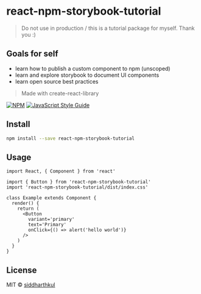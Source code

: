 # react-npm-storybook-tutorial

> Do not use in production / this is a tutorial package for myself. Thank you :)

## Goals for self

- learn how to publish a custom component to npm (unscoped)
- learn and explore storybook to document UI components
- learn open source best practices

> Made with create-react-library

[![NPM](https://img.shields.io/npm/v/react-npm-storybook-tutorial.svg)](https://www.npmjs.com/package/react-npm-storybook-tutorial) [![JavaScript Style Guide](https://img.shields.io/badge/code_style-standard-brightgreen.svg)](https://standardjs.com)

## Install

```bash
npm install --save react-npm-storybook-tutorial
```

## Usage

```tsx
import React, { Component } from 'react'

import { Button } from 'react-npm-storybook-tutorial'
import 'react-npm-storybook-tutorial/dist/index.css'

class Example extends Component {
  render() {
    return (
      <Button
        variant='primary'
        text='Primary'
        onClick={() => alert('hello world')}
      />
    )
  }
}
```

## License

MIT © [siddharthkul](https://github.com/siddharthkul)

